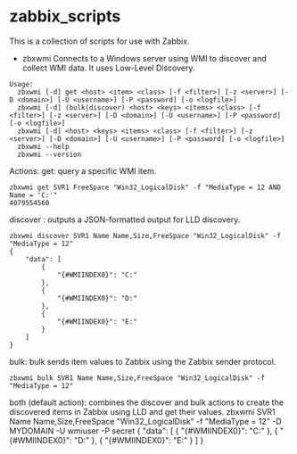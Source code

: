 zabbix_scripts
==============

This is a collection of scripts for use with Zabbix.

* zbxwmi
Connects to a Windows server using WMI to discover and collect WMI data. It uses Low-Level Discovery.
```
Usage:
  zbxwmi [-d] get <host> <item> <class> [-f <filter>] [-z <server>] [-D <domain>] [-U <username>] [-P <password] [-o <logfile>]
  zbxwmi [-d] (bulk|discover) <host> <keys> <items> <class> [-f <filter>] [-z <server>] [-D <domain>] [-U <username>] [-P <password] [-o <logfile>]
  zbxwmi [-d] <host> <keys> <items> <class> [-f <filter>] [-z <server>] [-D <domain>] [-U <username>] [-P <password] [-o <logfile>]
  zbxwmi --help
  zbxwmi --version
```
Actions:
get: query a specific WMI item.
```
zbxwmi get SVR1 FreeSpace "Win32_LogicalDisk" -f "MediaType = 12 AND Name = 'C:'"
4079554560
```

discover : outputs a JSON-formatted output for LLD discovery.
```
zbxwmi discover SVR1 Name Name,Size,FreeSpace "Win32_LogicalDisk" -f "MediaType = 12"
{
    "data": [
        {
            "{#WMIINDEX0}": "C:"
        },
        {
            "{#WMIINDEX0}": "D:"
        },
        {
            "{#WMIINDEX0}": "E:"
        }
    ]
}
```

bulk: bulk sends item values to Zabbix using the Zabbix sender protocol.
```
zbxwmi bulk SVR1 Name Name,Size,FreeSpace "Win32_LogicalDisk" -f "MediaType = 12"
```

both (default action): combines the discover and bulk actions to create the discovered items in Zabbix using LLD and get their values.
zbxwmi SVR1 Name Name,Size,FreeSpace "Win32_LogicalDisk" -f "MediaType = 12" -D MYDOMAIN -U wmiuser -P secret
{
    "data": [
        {
            "{#WMIINDEX0}": "C:"
        },
        {
            "{#WMIINDEX0}": "D:"
        },
        {
            "{#WMIINDEX0}": "E:"
        }
    ]
}
